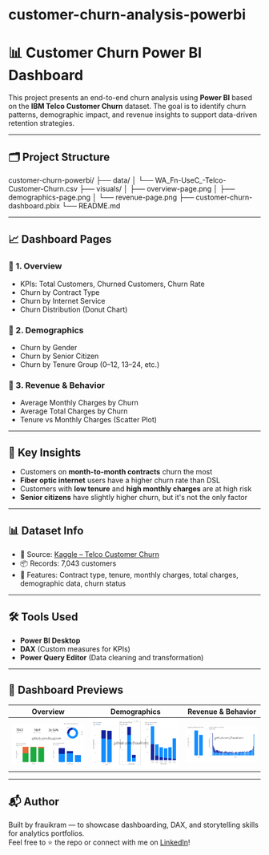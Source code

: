 # customer-churn-analysis-powerbi

# 📊 Customer Churn Power BI Dashboard

This project presents an end-to-end churn analysis using **Power BI** based on the **IBM Telco Customer Churn** dataset. The goal is to identify churn patterns, demographic impact, and revenue insights to support data-driven retention strategies.

---

## 🗂️ Project Structure

customer-churn-powerbi/
├── data/
│ └── WA_Fn-UseC_-Telco-Customer-Churn.csv
├── visuals/
│ ├── overview-page.png
│ ├── demographics-page.png
│ └── revenue-page.png
├── customer-churn-dashboard.pbix
└── README.md

---

## 📈 Dashboard Pages

### 🔹 1. Overview
- KPIs: Total Customers, Churned Customers, Churn Rate
- Churn by Contract Type
- Churn by Internet Service
- Churn Distribution (Donut Chart)

### 🔹 2. Demographics
- Churn by Gender
- Churn by Senior Citizen
- Churn by Tenure Group (0–12, 13–24, etc.)

### 🔹 3. Revenue & Behavior
- Average Monthly Charges by Churn
- Average Total Charges by Churn
- Tenure vs Monthly Charges (Scatter Plot)

---

## 🧠 Key Insights

- Customers on **month-to-month contracts** churn the most
- **Fiber optic internet** users have a higher churn rate than DSL
- Customers with **low tenure** and **high monthly charges** are at high risk
- **Senior citizens** have slightly higher churn, but it's not the only factor

---

## 📊 Dataset Info

- 📌 Source: [Kaggle – Telco Customer Churn](https://www.kaggle.com/datasets/blastchar/telco-customer-churn)
- 📦 Records: 7,043 customers
- 🎯 Features: Contract type, tenure, monthly charges, total charges, demographic data, churn status

---

## 🛠️ Tools Used

- **Power BI Desktop**
- **DAX** (Custom measures for KPIs)
- **Power Query Editor** (Data cleaning and transformation)

---

## 📸 Dashboard Previews

| Overview | Demographics | Revenue & Behavior |
|----------|--------------|--------------------|
| ![](visuals/overview-page.png) | ![](visuals/demographics-page.png) | ![](visuals/revenue-page.png) |

---

## 📬 Author

Built by frauikram — to showcase dashboarding, DAX, and storytelling skills for analytics portfolios.  
Feel free to ⭐ the repo or connect with me on [LinkedIn](linkedIn.com/in/rehmaikram)!

